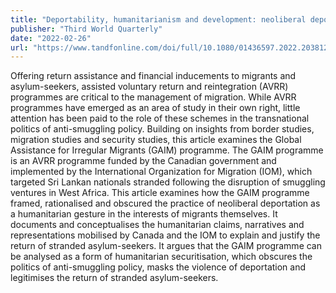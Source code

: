 ```yaml
---
title: "Deportability, humanitarianism and development: neoliberal deportation and the Global Assistance for Irregular Migrants program"
publisher: "Third World Quarterly"
date: "2022-02-26"
url: "https://www.tandfonline.com/doi/full/10.1080/01436597.2022.2038128"
---
```


Offering return assistance and financial inducements to migrants and asylum-seekers, assisted voluntary return and reintegration (AVRR) programmes are critical to the management of migration. While AVRR programmes have emerged as an area of study in their own right, little attention has been paid to the role of these schemes in the transnational politics of anti-smuggling policy. Building on insights from border studies, migration studies and security studies, this article examines the Global Assistance for Irregular Migrants (GAIM) programme. The GAIM programme is an AVRR programme funded by the Canadian government and implemented by the International Organization for Migration (IOM), which targeted Sri Lankan nationals stranded following the disruption of smuggling ventures in West Africa. This article examines how the GAIM programme framed, rationalised and obscured the practice of neoliberal deportation as a humanitarian gesture in the interests of migrants themselves. It documents and conceptualises the humanitarian claims, narratives and representations mobilised by Canada and the IOM to explain and justify the return of stranded asylum-seekers. It argues that the GAIM programme can be analysed as a form of humanitarian securitisation, which obscures the politics of anti-smuggling policy, masks the violence of deportation and legitimises the return of stranded asylum-seekers.
